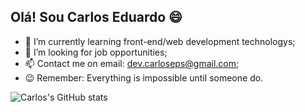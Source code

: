 ## Olá! Sou Carlos Eduardo 😄

- 🌱 I’m currently learning front-end/web development technologys;
- 💼 I’m looking for job opportunities;
- 📫 Contact me on email: dev.carloseps@gmail.com;
- 😉 Remember: Everything is impossible until someone do.


![Carlos's GitHub stats](https://github-readme-stats.vercel.app/api?username=carloseps&show_icons=true&theme=radical)
